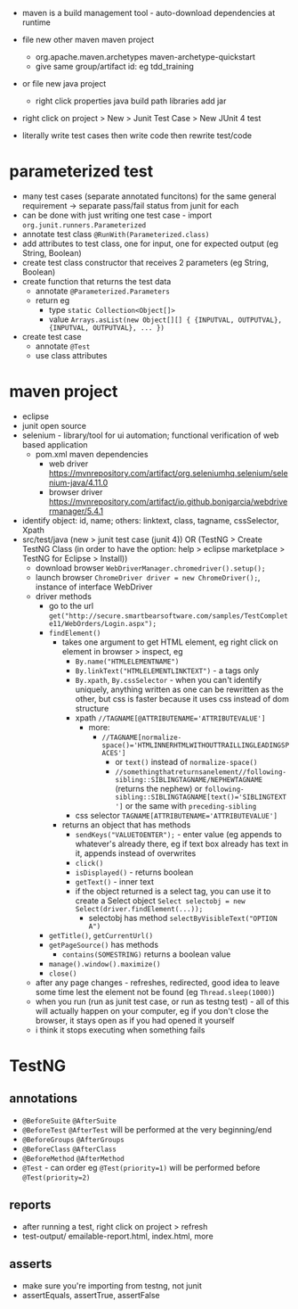 * maven is a build management tool - auto-download dependencies at runtime
* file new other maven maven project
  * org.apache.maven.archetypes maven-archetype-quickstart
  * give same group/artifact id: eg tdd_training
* or file new java project
  * right click properties java build path libraries add jar
* right click on project > New > Junit Test Case > New JUnit 4 test

* literally write test cases then write code then rewrite test/code


# parameterized test
* many test cases (separate annotated funcitons) for the same general requirement -> separate pass/fail status from junit for each
* can be done with just writing one test case - import `org.junit.runners.Parameterized`
* annotate test class `@RunWith(Parameterized.class)`
* add attributes to test class, one for input, one for expected output (eg String, Boolean)
* create test class constructor that receives 2 parameters (eg String, Boolean)
* create function that returns the test data
  * annotate `@Parameterized.Parameters`
  * return eg
    * type `static Collection<Object[]>`
    * value `Arrays.asList(new Object[][] { {INPUTVAL, OUTPUTVAL}, {INPUTVAL, OUTPUTVAL}, ... })`
* create test case
  * annotate `@Test`
  * use class attributes
 

# maven project
* eclipse
* junit open source 
* selenium - library/tool for ui automation; functional verification of web based application
  * pom.xml maven dependencies
    * web driver https://mvnrepository.com/artifact/org.seleniumhq.selenium/selenium-java/4.11.0
    * browser driver https://mvnrepository.com/artifact/io.github.bonigarcia/webdrivermanager/5.4.1
* identify object: id, name; others: linktext, class, tagname, cssSelector, Xpath
* src/test/java (new > junit test case (junit 4)) OR (TestNG > Create TestNG Class (in order to have the option: help > eclipse marketplace > TestNG for Eclipse > Install))
  * download browser `WebDriverManager.chromedriver().setup();`
  * launch browser `ChromeDriver driver = new ChromeDriver();`, instance of interface WebDriver
  * driver methods
    * go to the url `get("http://secure.smartbearsoftware.com/samples/TestComplete11/WebOrders/Login.aspx");`
    * `findElement()`
      * takes one argument to get HTML element, eg right click on element in browser > inspect, eg
        * `By.name("HTMLELEMENTNAME")`
        * `By.linkText("HTMLELEMENTLINKTEXT")` - a tags only
        * `By.xpath`, `By.cssSelector` - when you can't identify uniquely, anything written as one can be rewritten as the other, but css is faster because it uses css instead of dom structure
        * xpath `//TAGNAME[@ATTRIBUTENAME='ATTRIBUTEVALUE']`
          * more:
            * `//TAGNAME[normalize-space()='HTMLINNERHTMLWITHOUTTRAILLINGLEADINGSPACES']`
              * or `text()` instead of `normalize-space()`
              * `//somethingthatreturnsanelement//following-sibling::SIBLINGTAGNAME/NEPHEWTAGNAME` (returns the nephew) or `following-sibling::SIBLINGTAGNAME[text()='SIBLINGTEXT']` or the same with `preceding-sibling`
        * css selector `TAGNAME[ATTRIBUTENAME='ATTRIBUTEVALUE']`
      * returns an object that has methods
        * `sendKeys("VALUETOENTER");` - enter value (eg appends to whatever's already there, eg if text box already has text in it, appends instead of overwrites
        * `click()`
        * `isDisplayed()` - returns boolean
        * `getText()` - inner text
        * if the object returned is a select tag, you can use it to create a Select object `Select selectobj = new Select(driver.findElement(...));`
          * selectobj has method `selectByVisibleText("OPTION A")`
    * `getTitle()`, `getCurrentUrl()`
    * `getPageSource()` has methods
      * `contains(SOMESTRING)` returns a boolean value
    * `manage().window().maximize()`
    * `close()`
  * after any page changes - refreshes, redirected, good idea to leave some time lest the element not be found (eg `Thread.sleep(1000)`)
  * when you run (run as junit test case, or run as testng test) - all of this will actually happen on your computer, eg if you don't close the browser, it stays open as if you had opened it yourself
  * i think it stops executing when something fails

# TestNG
## annotations
* `@BeforeSuite` `@AfterSuite`
* `@BeforeTest` `@AfterTest` will be performed at the very beginning/end
* `@BeforeGroups` `@AfterGroups`
* `@BeforeClass` `@AfterClass`
* `@BeforeMethod` `@AfterMethod`
* `@Test` - can order eg `@Test(priority=1)` will be performed before `@Test(priority=2)`
## reports
* after running a test, right click on project > refresh
* test-output/ emailable-report.html, index.html, more
## asserts
* make sure you're importing from testng, not junit
* assertEquals, assertTrue, assertFalse
